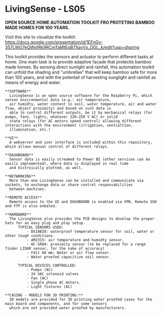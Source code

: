 # LivingSense - LS05

**OPEN SOURCE HOME AUTOMATION TOOLKIT FRO PROTETING BAMBOO MADE HOMES FOR 100 YEARS.** 

Visit this site to visualize the toolkit: https://docs.google.com/presentation/d/1EFnGy-357LWG7eQWofRk9RCmTaMtEqB7XavVx_DGL_k/edit?usp=sharing

This toolkit provides the sensors and actuator to perform different tasks at home. One main task is to provide adaptive facade that protectis bamboo made homes. By sensing direct sunlight and rainfall, this automation toolkit can unfold the shading and "umbrellas" that will keep bamboo safe for more than 100 years, and with the potentail of harvesting sunglight and rainfall as means of energy and water.

    **SOFTWARE**
      LivingSense is an open source software for the Raspberry Pi, which senses environmental data (e.g.: air temperature, 
      air humidty, water content in soil, water temperature, air and water flow, object proximity) and based on such data is 
      able to control different outputs, be it by mechanical relays (for pumps, fans, lights, whatever 220-250 V AC) or solid 
      state relays (for AC motors speed control) allowing different interactions with the environment (irrigation, ventialtion, 
      illumination, etc.)

    **UI**
      A webserver and user interface is included within this repository, which allows manual control of different relays.

    **DASHBOARD**
      Sensor data is easily streamed to Power BI (other services can be easilz implemented), where data is displayed in real time 
      and histroically plotted, as well. 

    **NETWORKING**
      More than one LivingSense can be installed and communicate via sockets, to exchange data or share control responsabilities 
      between machines.

    **REMOTE ACCESS**
      Remote access to the UI and DASHBOARD is enabled via VPN. Remote SSH and FTP is also enbaled.

    **HARDWARE**
      The LivingSense also provides the PCB designs to develop the proper hats for an easy plug and play setup. 
          TYPICAL SENSORS USED:
              - DS18B20: waterproof temperature sensor for soil, water or other tough conditions.
              - AM2315: air temperature and humidty sensor.
              - HC-SR04: proximity sensor (to be replaced for a range finder LIDAR sensor, for the sake of accuracy)
              - Fdit 60 mm: Water or air flow sensor.
              - Water proofed capacitive soil sensor. 

          TYPICAL DEVICES CONTROLLED:
              - Pumps (AC)
              - 24 VAC solenoid valves
              - Fan (AC)
              - Single phase AC motors.
              - Light fixtures (AC)

    **CASING - MODELS FOR 3D PRINTING:**
      3D models are provided for 3D printing water proofed cases for the main board and components, and for some sensors 
      which are not provided water proofed by manufacturers.
   

